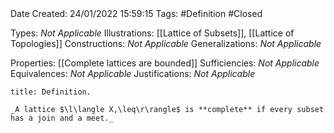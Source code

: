 <br />
<br />

Date Created: 24/01/2022 15:59:15
Tags: #Definition #Closed 

Types: _Not Applicable_
Illustrations: [[Lattice of Subsets]], [[Lattice of Topologies]]
Constructions: _Not Applicable_
Generalizations: _Not Applicable_

Properties: [[Complete lattices are bounded]]
Sufficiencies: _Not Applicable_
Equivalences: _Not Applicable_
Justifications: _Not Applicable_

``` ad-Definition
title: Definition.

_A lattice $\l\langle X,\leq\r\rangle$ is **complete** if every subset has a join and a meet._

```
